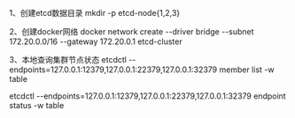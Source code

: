 1、创建etcd数据目录
mkdir -p etcd-node{1,2,3}

2、创建docker网络
docker network create --driver bridge --subnet 172.20.0.0/16 --gateway 172.20.0.1 etcd-cluster


3、本地查询集群节点状态
etcdctl --endpoints=127.0.0.1:12379,127.0.0.1:22379,127.0.0.1:32379 member list -w table

etcdctl --endpoints=127.0.0.1:12379,127.0.0.1:22379,127.0.0.1:32379 endpoint status -w table

